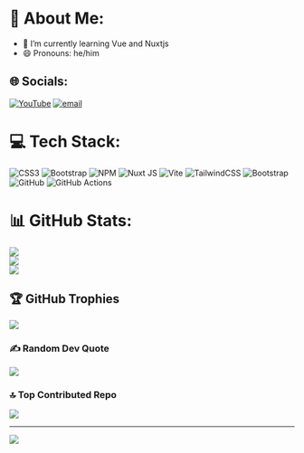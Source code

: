# 💫 About Me:
- 🌱 I’m currently learning Vue and Nuxtjs
- 😄 Pronouns: he/him


## 🌐 Socials:
[![YouTube](https://img.shields.io/badge/YouTube-%23FF0000.svg?logo=YouTube&logoColor=white)](https://youtube.com/@art-70x) [![email](https://img.shields.io/badge/Email-D14836?logo=gmail&logoColor=white)](mailto:xy.art70@gmail.com) 

# 💻 Tech Stack:
![CSS3](https://img.shields.io/badge/css3-%231572B6.svg?style=for-the-badge&logo=css3&logoColor=white) ![Bootstrap](https://img.shields.io/badge/bootstrap-%238511FA.svg?style=for-the-badge&logo=bootstrap&logoColor=white) ![NPM](https://img.shields.io/badge/NPM-%23CB3837.svg?style=for-the-badge&logo=npm&logoColor=white) ![Nuxt JS](https://img.shields.io/badge/Nuxt-003?style=for-the-badge&logo=nuxt&logoColor=green) ![Vite](https://img.shields.io/badge/vite-%23646CFF.svg?style=for-the-badge&logo=vite&logoColor=white) ![TailwindCSS](https://img.shields.io/badge/tailwindcss-%2338B2AC.svg?style=for-the-badge&logo=tailwind-css&logoColor=white) ![Bootstrap](https://img.shields.io/badge/bootstrap-%238511FA.svg?style=for-the-badge&logo=bootstrap&logoColor=white) ![GitHub](https://img.shields.io/badge/github-%23121011.svg?style=for-the-badge&logo=github&logoColor=white) ![GitHub Actions](https://img.shields.io/badge/github%20actions-%232671E5.svg?style=for-the-badge&logo=githubactions&logoColor=white)
# 📊 GitHub Stats:
![](https://github-readme-stats.vercel.app/api?username=art-70&theme=github_dark&hide_border=false&include_all_commits=true&count_private=false)<br/>
![](https://nirzak-streak-stats.vercel.app/?user=art-70&theme=github_dark&hide_border=false)<br/>
![](https://github-readme-stats.vercel.app/api/top-langs/?username=art-70&theme=github_dark&hide_border=false&include_all_commits=true&count_private=false&layout=compact)

## 🏆 GitHub Trophies
![](https://github-profile-trophy.vercel.app/?username=art-70&theme=github_dark&no-frame=false&no-bg=false&margin-w=4)

### ✍️ Random Dev Quote
![](https://quotes-github-readme.vercel.app/api?type=horizontal&theme=dark)

### 🔝 Top Contributed Repo
![](https://github-contributor-stats.vercel.app/api?username=art-70&limit=5&theme=github_dark&combine_all_yearly_contributions=true)

---
[![](https://visitcount.itsvg.in/api?id=art-70&icon=0&color=1)](https://visitcount.itsvg.in)

<!-- Proudly created with GPRM ( https://gprm.itsvg.in ) -->
